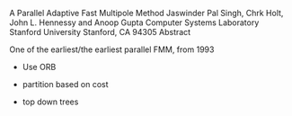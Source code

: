 A Parallel Adaptive Fast Multipole Method Jaswinder Pal Singh, Chrk Holt,
John L. Hennessy and Anoop Gupta Computer
Systems Laboratory
Stanford
University
Stanford, CA 94305 Abstract

One of the earliest/the earliest parallel FMM, from 1993

- Use ORB

- partition based on cost

- top down trees

